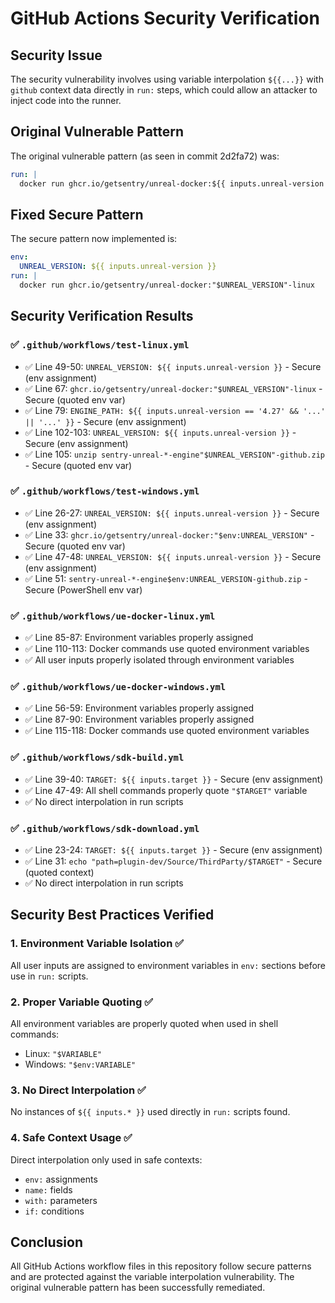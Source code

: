 # GitHub Actions Security Verification

## Security Issue
The security vulnerability involves using variable interpolation `${{...}}` with `github` context data directly in `run:` steps, which could allow an attacker to inject code into the runner.

## Original Vulnerable Pattern
The original vulnerable pattern (as seen in commit 2d2fa72) was:
```yaml
run: |
  docker run ghcr.io/getsentry/unreal-docker:${{ inputs.unreal-version }}-linux
```

## Fixed Secure Pattern
The secure pattern now implemented is:
```yaml
env:
  UNREAL_VERSION: ${{ inputs.unreal-version }}
run: |
  docker run ghcr.io/getsentry/unreal-docker:"$UNREAL_VERSION"-linux
```

## Security Verification Results

### ✅ `.github/workflows/test-linux.yml`
- ✅ Line 49-50: `UNREAL_VERSION: ${{ inputs.unreal-version }}` - Secure (env assignment)
- ✅ Line 67: `ghcr.io/getsentry/unreal-docker:"$UNREAL_VERSION"-linux` - Secure (quoted env var)
- ✅ Line 79: `ENGINE_PATH: ${{ inputs.unreal-version == '4.27' && '...' || '...' }}` - Secure (env assignment)
- ✅ Line 102-103: `UNREAL_VERSION: ${{ inputs.unreal-version }}` - Secure (env assignment)
- ✅ Line 105: `unzip sentry-unreal-*-engine"$UNREAL_VERSION"-github.zip` - Secure (quoted env var)

### ✅ `.github/workflows/test-windows.yml`
- ✅ Line 26-27: `UNREAL_VERSION: ${{ inputs.unreal-version }}` - Secure (env assignment)
- ✅ Line 33: `ghcr.io/getsentry/unreal-docker:"$env:UNREAL_VERSION"` - Secure (quoted env var)
- ✅ Line 47-48: `UNREAL_VERSION: ${{ inputs.unreal-version }}` - Secure (env assignment)
- ✅ Line 51: `sentry-unreal-*-engine$env:UNREAL_VERSION-github.zip` - Secure (PowerShell env var)

### ✅ `.github/workflows/ue-docker-linux.yml`
- ✅ Line 85-87: Environment variables properly assigned
- ✅ Line 110-113: Docker commands use quoted environment variables
- ✅ All user inputs properly isolated through environment variables

### ✅ `.github/workflows/ue-docker-windows.yml`
- ✅ Line 56-59: Environment variables properly assigned  
- ✅ Line 87-90: Environment variables properly assigned
- ✅ Line 115-118: Docker commands use quoted environment variables

### ✅ `.github/workflows/sdk-build.yml`
- ✅ Line 39-40: `TARGET: ${{ inputs.target }}` - Secure (env assignment)
- ✅ Line 47-49: All shell commands properly quote `"$TARGET"` variable
- ✅ No direct interpolation in run scripts

### ✅ `.github/workflows/sdk-download.yml`
- ✅ Line 23-24: `TARGET: ${{ inputs.target }}` - Secure (env assignment)
- ✅ Line 31: `echo "path=plugin-dev/Source/ThirdParty/$TARGET"` - Secure (quoted context)
- ✅ No direct interpolation in run scripts

## Security Best Practices Verified

### 1. Environment Variable Isolation ✅
All user inputs are assigned to environment variables in `env:` sections before use in `run:` scripts.

### 2. Proper Variable Quoting ✅
All environment variables are properly quoted when used in shell commands:
- Linux: `"$VARIABLE"`
- Windows: `"$env:VARIABLE"`

### 3. No Direct Interpolation ✅
No instances of `${{ inputs.* }}` used directly in `run:` scripts found.

### 4. Safe Context Usage ✅
Direct interpolation only used in safe contexts:
- `env:` assignments
- `name:` fields
- `with:` parameters
- `if:` conditions

## Conclusion
All GitHub Actions workflow files in this repository follow secure patterns and are protected against the variable interpolation vulnerability. The original vulnerable pattern has been successfully remediated.